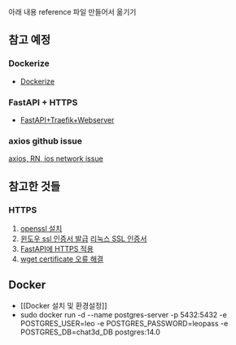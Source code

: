 




아래 내용 reference 파일 만들어서 옮기기
## 참고 예정
### Dockerize
- [Dockerize](https://yongwookha.github.io/MachineLearning/2021-11-11-dockerize-my-deep-learning-model)

### FastAPI + HTTPS
- [FastAPI+Traefik+Webserver](https://developer-itspjc.tistory.com/2)

### axios github issue
[axios, RN, ios network issue](https://github.com/axios/axios/issues/3192)


## 참고한 것들
### HTTPS
1. [openssl 설치](https://4wxyz.tistory.com/entry/Ubuntu%EC%97%90-%EC%B5%9C%EC%8B%A0-%EB%B2%84%EC%A0%84%EC%9D%98-OpenSSL%EC%9D%84-%EC%BB%B4%ED%8C%8C%EC%9D%BC%ED%95%98%EA%B3%A0-%EC%84%A4%EC%B9%98%ED%95%98%EB%8A%94-%EB%B0%A9%EB%B2%95)
2. [윈도우 ssl 인증서 발급](https://namjackson.tistory.com/24)
   [리눅스 SSL 인증서](https://coconuts.tistory.com/960)
2. [FastAPI에 HTTPS 적용](https://junah201.medium.com/fastapi%EC%97%90-nginx-%EC%97%86%EC%9D%B4-https-%EC%A0%81%EC%9A%A9%ED%95%98%EA%B8%B0-2fbf6dc2e0f2)
3. [wget certificate 오류 해결](https://heehehe-ds.tistory.com/entry/Linux-wget-certificate-%EC%98%A4%EB%A5%98-%ED%95%B4%EA%B2%B0)

## Docker
- [[Docker 설치 및 환경설정]]
- sudo docker run -d --name postgres-server -p 5432:5432 -e POSTGRES_USER=leo -e POSTGRES_PASSWORD=leopass -e POSTGRES_DB=chat3d_DB postgres:14.0